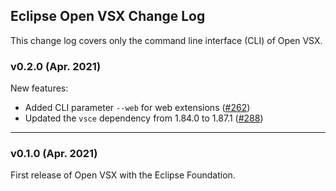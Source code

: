 ## Eclipse Open VSX Change Log

This change log covers only the command line interface (CLI) of Open VSX.

### v0.2.0 (Apr. 2021)

New features:
 * Added CLI parameter `--web` for web extensions ([#262](https://github.com/eclipse/openvsx/pull/262))
 * Updated the `vsce` dependency from 1.84.0 to 1.87.1 ([#288](https://github.com/eclipse/openvsx/pull/288))

-----

### v0.1.0 (Apr. 2021)

First release of Open VSX with the Eclipse Foundation.
